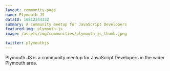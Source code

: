 ```yaml
---
layout: community-page
name: Plymouth JS
dataID: 16812344332
summary: A community meetup for JavaScript Developers
featured-img: plymouth-js
image: /assets/img/communities/plymouth-js_thumb.jpeg

twitter: plymouthjs
---
```

Plymouth JS is a community meetup for JavaScript Developers in the wider
Plymouth area.
